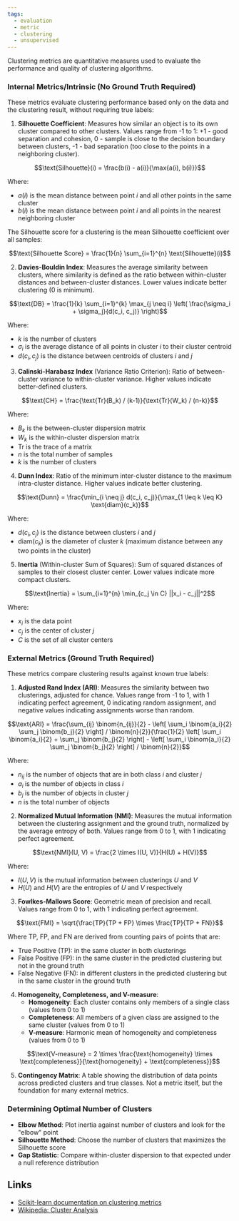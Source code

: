 ```yaml
---
tags:
  - evaluation
  - metric
  - clustering
  - unsupervised
---
```

Clustering metrics are quantitative measures used to evaluate the performance and quality of clustering algorithms.

### Internal Metrics/Intrinsic (No Ground Truth Required)

These metrics evaluate clustering performance based only on the data and the clustering result, without requiring true labels:

1. **Silhouette Coefficient**: Measures how similar an object is to its own cluster compared to other clusters. Values range from -1 to 1: +1 - good separation and cohesion, 0 - sample is close to the decision boundary between clusters, -1 - bad separation (too close to the points in a neighboring cluster).

$$\text{Silhouette}(i) = \frac{b(i) - a(i)}{\max{a(i), b(i)}}$$

Where:

- $a(i)$ is the mean distance between point $i$ and all other points in the same cluster
- $b(i)$ is the mean distance between point $i$ and all points in the nearest neighboring cluster

The Silhouette score for a clustering is the mean Silhouette coefficient over all samples:

$$\text{Silhouette Score} = \frac{1}{n} \sum_{i=1}^{n} \text{Silhouette}(i)$$

2. **Davies-Bouldin Index**: Measures the average similarity between clusters, where similarity is defined as the ratio between within-cluster distances and between-cluster distances. Lower values indicate better clustering (0 is minimum).

$$\text{DB} = \frac{1}{k} \sum_{i=1}^{k} \max_{j \neq i} \left( \frac{\sigma_i + \sigma_j}{d(c_i, c_j)} \right)$$

Where:

- $k$ is the number of clusters
- $\sigma_i$ is the average distance of all points in cluster $i$ to their cluster centroid
- $d(c_i, c_j)$ is the distance between centroids of clusters $i$ and $j$

3. **Calinski-Harabasz Index** (Variance Ratio Criterion): Ratio of between-cluster variance to within-cluster variance. Higher values indicate better-defined clusters.

$$\text{CH} = \frac{\text{Tr}(B_k) / (k-1)}{\text{Tr}(W_k) / (n-k)}$$

Where:

- $B_k$ is the between-cluster dispersion matrix
- $W_k$ is the within-cluster dispersion matrix
- $\text{Tr}$ is the trace of a matrix
- $n$ is the total number of samples
- $k$ is the number of clusters

4. **Dunn Index**: Ratio of the minimum inter-cluster distance to the maximum intra-cluster distance. Higher values indicate better clustering.

$$\text{Dunn} = \frac{\min_{i \neq j} d(c_i, c_j)}{\max_{1 \leq k \leq K} \text{diam}(c_k)}$$

Where:

- $d(c_i, c_j)$ is the distance between clusters $i$ and $j$
- $\text{diam}(c_k)$ is the diameter of cluster $k$ (maximum distance between any two points in the cluster)

5. **Inertia** (Within-cluster Sum of Squares): Sum of squared distances of samples to their closest cluster center. Lower values indicate more compact clusters.

$$\text{Inertia} = \sum_{i=1}^{n} \min_{c_j \in C} ||x_i - c_j||^2$$

Where:

- $x_i$ is the data point
- $c_j$ is the center of cluster $j$
- $C$ is the set of all cluster centers

### External Metrics (Ground Truth Required)

These metrics compare clustering results against known true labels:

1. **Adjusted Rand Index (ARI)**: Measures the similarity between two clusterings, adjusted for chance. Values range from -1 to 1, with 1 indicating perfect agreement, 0 indicating random assignment, and negative values indicating assignments worse than random.

$$\text{ARI} = \frac{\sum_{ij} \binom{n_{ij}}{2} - \left[ \sum_i \binom{a_i}{2} \sum_j \binom{b_j}{2} \right] / \binom{n}{2}}{\frac{1}{2} \left[ \sum_i \binom{a_i}{2} + \sum_j \binom{b_j}{2} \right] - \left[ \sum_i \binom{a_i}{2} \sum_j \binom{b_j}{2} \right] / \binom{n}{2}}$$

Where:

- $n_{ij}$ is the number of objects that are in both class $i$ and cluster $j$
- $a_i$ is the number of objects in class $i$
- $b_j$ is the number of objects in cluster $j$
- $n$ is the total number of objects

2. **Normalized Mutual Information (NMI)**: Measures the mutual information between the clustering assignment and the ground truth, normalized by the average entropy of both. Values range from 0 to 1, with 1 indicating perfect agreement.

$$\text{NMI}(U, V) = \frac{2 \times I(U, V)}{H(U) + H(V)}$$

Where:

- $I(U, V)$ is the mutual information between clusterings $U$ and $V$
- $H(U)$ and $H(V)$ are the entropies of $U$ and $V$ respectively

3. **Fowlkes-Mallows Score**: Geometric mean of precision and recall. Values range from 0 to 1, with 1 indicating perfect agreement.

$$\text{FMI} = \sqrt{\frac{TP}{TP + FP} \times \frac{TP}{TP + FN}}$$

Where TP, FP, and FN are derived from counting pairs of points that are:

- True Positive (TP): in the same cluster in both clusterings
- False Positive (FP): in the same cluster in the predicted clustering but not in the ground truth
- False Negative (FN): in different clusters in the predicted clustering but in the same cluster in the ground truth

4. **Homogeneity, Completeness, and V-measure**:
    - **Homogeneity**: Each cluster contains only members of a single class (values from 0 to 1)
    - **Completeness**: All members of a given class are assigned to the same cluster (values from 0 to 1)
    - **V-measure**: Harmonic mean of homogeneity and completeness (values from 0 to 1)

$$\text{V-measure} = 2 \times \frac{\text{homogeneity} \times \text{completeness}}{\text{homogeneity} + \text{completeness}}$$

5. **Contingency Matrix**: A table showing the distribution of data points across predicted clusters and true classes. Not a metric itself, but the foundation for many external metrics.

### Determining Optimal Number of Clusters

- **Elbow Method**: Plot inertia against number of clusters and look for the "elbow" point
- **Silhouette Method**: Choose the number of clusters that maximizes the Silhouette score
- **Gap Statistic**: Compare within-cluster dispersion to that expected under a null reference distribution

## Links

- [Scikit-learn documentation on clustering metrics](https://scikit-learn.org/stable/modules/clustering.html#clustering-performance-evaluation)
- [Wikipedia: Cluster Analysis](https://en.wikipedia.org/wiki/Cluster_analysis)
